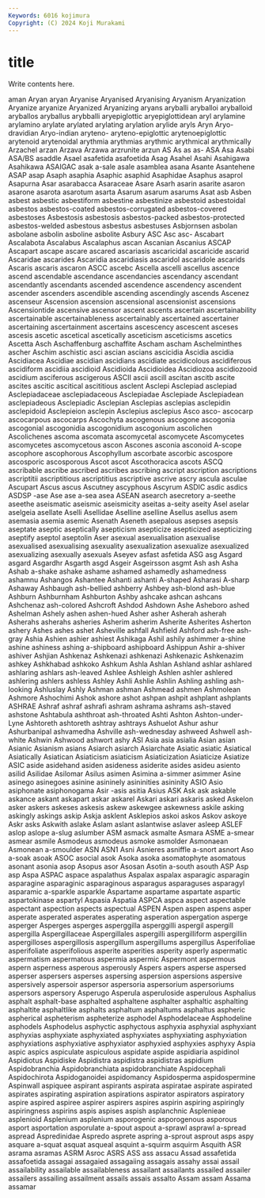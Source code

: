 ```yaml
---
Keywords: 6016 kojimura
Copyright: (C) 2024 Koji Murakami
---
```


# title

Write contents here.



aman
Aryan aryan Aryanise Aryanised Aryanising Aryanism Aryanization Aryanize aryanize Aryanized
Aryanizing aryans aryballi aryballoi aryballoid aryballos aryballus arybballi aryepiglottic aryepiglottidean
aryl arylamine arylamino arylate arylated arylating arylation arylide aryls Aryn
Aryo-dravidian Aryo-indian aryteno- aryteno-epiglottic arytenoepiglottic arytenoid arytenoidal arythmia arythmias arythmic
arythmical arythmically Arzachel arzan Arzava Arzawa arzrunite arzun AS As
as as- ASA Asa Asabi ASA/BS asaddle Asael asafetida asafoetida
Asag Asahel Asahi Asahigawa Asahikawa ASAIGAC asak a-sale asale asamblea
asana Asante Asantehene ASAP asap Asaph asaphia Asaphic asaphid Asaphidae
Asaphus asaprol Asapurna Asar asarabacca Asaraceae Asare Asarh asarin asarite
asaron asarone asarota asarotum asarta Asarum asarum asarums Asat asb
Asben asbest asbestic asbestiform asbestine asbestinize asbestoid asbestoidal asbestos asbestos-coated
asbestos-corrugated asbestos-covered asbestoses Asbestosis asbestosis asbestos-packed asbestos-protected asbestos-welded asbestous asbestus
asbestuses Asbjornsen asbolan asbolane asbolin asboline asbolite Asbury ASC Asc
asc- Ascabart Ascalabota Ascalabus Ascalaphus ascan Ascanian Ascanius ASCAP Ascapart
ascape ascare ascared ascariasis ascaricidal ascaricide ascarid Ascaridae ascarides Ascaridia
ascaridiasis ascaridol ascaridole ascarids Ascaris ascaris ascaron ASCC ascebc Ascella
ascelli ascellus ascence ascend ascendable ascendance ascendancies ascendancy ascendant ascendantly
ascendants ascended ascendence ascendency ascendent ascender ascenders ascendible ascending ascendingly
ascends Ascenez ascenseur Ascension ascension ascensional ascensionist ascensions Ascensiontide ascensive
ascensor ascent ascents ascertain ascertainability ascertainable ascertainableness ascertainably ascertained ascertainer
ascertaining ascertainment ascertains ascescency ascescent asceses ascesis ascetic ascetical ascetically
asceticism asceticisms ascetics Ascetta Asch Aschaffenburg aschaffite Ascham ascham Aschelminthes
ascher Aschim aschistic asci ascian ascians ascicidia Ascidia ascidia Ascidiacea
Ascidiae ascidian ascidians ascidiate ascidicolous ascidiferous ascidiform ascidiia ascidioid Ascidioida
Ascidioidea Ascidiozoa ascidiozooid ascidium asciferous ascigerous ASCII ascii ascill ascitan
ascitb ascite ascites ascitic ascitical ascititious asclent Asclepi Asclepiad asclepiad
Asclepiadaceae asclepiadaceous Asclepiadae Asclepiade Asclepiadean asclepiadeous Asclepiadic Asclepian Asclepias asclepias
asclepidin asclepidoid Asclepieion asclepin Asclepius asclepius Asco asco- ascocarp ascocarpous
ascocarps Ascochyta ascogenous ascogone ascogonia ascogonial ascogonidia ascogonidium ascogonium ascolichen
Ascolichenes ascoma ascomata ascomycetal ascomycete Ascomycetes ascomycetes ascomycetous ascon Ascones
asconia asconoid A-scope ascophore ascophorous Ascophyllum ascorbate ascorbic ascospore ascosporic
ascosporous Ascot ascot Ascothoracica ascots ASCQ ascribable ascribe ascribed ascribes
ascribing ascript ascription ascriptions ascriptitii ascriptitious ascriptitius ascriptive ascrive ascry
ascula asculae Ascupart Ascus ascus Ascutney ascyphous Ascyrum ASDIC asdic
asdics ASDSP -ase Ase ase a-sea asea ASEAN asearch asecretory
a-seethe aseethe aseismatic aseismic aseismicity aseitas a-seity aseity Asel aselar
aselgeia asellate Aselli Asellidae Aselline aselline Asellus asellus asem asemasia
asemia asemic Asenath Aseneth asepalous asepses asepsis aseptate aseptic aseptically
asepticism asepticize asepticized asepticizing aseptify aseptol aseptolin Aser asexual asexualisation
asexualise asexualised asexualising asexuality asexualization asexualize asexualized asexualizing asexually asexuals
Aseyev asfast asfetida ASG asg Asgard asgard Asgardhr Asgarth asgd
Asgeir Asgeirsson asgmt Ash ash Asha Ashab a-shake ashake ashame
ashamed ashamedly ashamedness ashamnu Ashangos Ashantee Ashanti ashanti A-shaped Asharasi
A-sharp Ashaway Ashbaugh ash-bellied ashberry Ashbey ash-blond ash-blue Ashburn Ashburnham
Ashburton Ashby ashcake ashcan ashcans Ashchenaz ash-colored Ashcroft Ashdod Ashdown
Ashe Asheboro ashed Ashelman Ashely ashen ashen-hued Asher asher Asherah
asherah Asherahs asherahs asheries Asherim asherim Asherite Asherites Asherton ashery
Ashes ashes ashet Asheville ashfall Ashfield Ashford ash-free ash-gray Ashia
Ashien ashier ashiest Ashikaga Ashil ashily ashimmer a-shine ashine ashiness
ashing a-shipboard ashipboard Ashippun Ashir a-shiver ashiver Ashjian Ashkenaz Ashkenazi
ashkenazi Ashkenazic Ashkenazim ashkey Ashkhabad ashkoko Ashkum Ashla Ashlan Ashland
ashlar ashlared ashlaring ashlars ash-leaved Ashlee Ashleigh Ashlen ashler ashlered
ashlering ashlers ashless Ashley Ashli Ashlie Ashlin Ashling ashling ash-looking
Ashluslay Ashly Ashman ashman Ashmead ashmen Ashmolean Ashmore Ashochimi Ashok
ashore ashot ashpan ashpit ashplant ashplants ASHRAE Ashraf ashraf ashrafi
ashram ashrama ashrams ash-staved ashstone Ashtabula ashthroat ash-throated Ashti Ashton
Ashton-under-Lyne Ashtoreth ashtoreth ashtray ashtrays Ashuelot Ashur ashur Ashurbanipal ashvamedha
Ashville ash-wednesday ashweed Ashwell ash-white Ashwin Ashwood ashwort ashy ASI
Asia asia asialia Asian asian Asianic Asianism asians Asiarch asiarch
Asiarchate Asiatic asiatic Asiatical Asiatically Asiatican Asiaticism asiaticism Asiaticization Asiaticize
Asiatize ASIC aside asidehand asiden asideness asiderite asides asideu asiento
asilid Asilidae Asilomar Asilus asimen Asimina a-simmer asimmer Asine asinego
asinegoes asinine asininely asininities asininity ASIO Asio asiphonate asiphonogama Asir
-asis asitia Asius ASK Ask ask askable askance askant askapart
askar askarel Askari askari askaris asked Askelon asker askers askeses
askesis askew askewgee askewness askile asking askingly askings askip Askja
asklent Asklepios askoi askos Askov askoye Askr asks Askwith aslake
Aslam aslant aslantwise aslaver asleep ASLEF aslop aslope a-slug aslumber
ASM asmack asmalte Asmara ASME a-smear asmear asmile Asmodeus asmodeus
asmoke asmolder Asmonaean Asmonean a-smoulder ASN ASN1 Asni Asnieres asniffle
a-snort asnort Aso a-soak asoak ASOC asocial asok Asoka asoka
asomatophyte asomatous asonant asonia asop Asopus asor Asosan Asotin a-south
asouth ASP Asp asp Aspa ASPAC aspace aspalathus Aspalax aspalax
asparagic asparagin asparagine asparaginic asparaginous asparagus asparaguses asparagyl asparamic a-sparkle
asparkle Aspartame aspartame aspartate aspartic aspartokinase aspartyl Aspasia Aspatia ASPCA
aspca aspect aspectable aspectant aspection aspects aspectual ASPEN Aspen aspen
aspens asper asperate asperated asperates asperating asperation aspergation asperge asperger
Asperges asperges asperggilla asperggilli aspergil aspergill aspergilla Aspergillaceae Aspergillales aspergilli
aspergilliform aspergillin aspergilloses aspergillosis aspergillum aspergillums aspergillus Asperifoliae asperifoliate asperifolious
asperite asperities asperity asperly aspermatic aspermatism aspermatous aspermia aspermic Aspermont
aspermous aspern asperness asperous asperously Aspers aspers asperse aspersed asperser
aspersers asperses aspersing aspersion aspersions aspersive aspersively aspersoir aspersor aspersoria
aspersorium aspersoriums aspersors aspersory Asperugo Asperula asperuloside asperulous Asphalius asphalt
asphalt-base asphalted asphaltene asphalter asphaltic asphalting asphaltite asphaltlike asphalts asphaltum
asphaltums asphaltus aspheric aspherical aspheterism aspheterize asphodel Asphodelaceae Asphodeline asphodels
Asphodelus asphyctic asphyctous asphyxia asphyxial asphyxiant asphyxias asphyxiate asphyxiated asphyxiates
asphyxiating asphyxiation asphyxiations asphyxiative asphyxiator asphyxied asphyxies asphyxy Aspia aspic
aspics aspiculate aspiculous aspidate aspide aspidiaria aspidinol Aspidiotus Aspidiske Aspidistra
aspidistra aspidistras aspidium Aspidobranchia Aspidobranchiata aspidobranchiate Aspidocephali Aspidochirota Aspidoganoidei aspidomancy
Aspidosperma aspidospermine Aspinwall aspiquee aspirant aspirants aspirata aspiratae aspirate aspirated
aspirates aspirating aspiration aspirations aspirator aspirators aspiratory aspire aspired aspiree
aspirer aspirers aspires aspirin aspiring aspiringly aspiringness aspirins aspis aspises
aspish asplanchnic Asplenieae asplenioid Asplenium asplenium asporogenic asporogenous asporous asport
asportation asporulate a-spout aspout a-sprawl asprawl a-spread aspread Aspredinidae Aspredo
asprete aspring a-sprout asprout asps aspy asquare a-squat asquat asqueal
asquint a-squirm asquirm Asquith ASR asrama asramas ASRM Asroc ASRS
ASS ass assacu Assad assafetida assafoetida assagai assagaied assagaiing assagais
assahy assai assail assailability assailable assailableness assailant assailants assailed assailer
assailers assailing assailment assails assais assalto Assam assam Assama assamar

